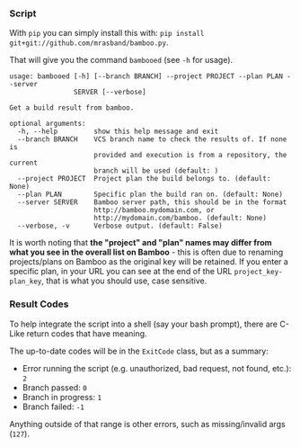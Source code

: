 ### Script

With `pip` you can simply install this with: `pip install git+git://github.com/mrasband/bamboo.py`.

That will give you the command `bambooed` (see `-h` for usage).

```
usage: bambooed [-h] [--branch BRANCH] --project PROJECT --plan PLAN --server
                SERVER [--verbose]

Get a build result from bamboo.

optional arguments:
  -h, --help         show this help message and exit
  --branch BRANCH    VCS branch name to check the results of. If none is
                     provided and execution is from a repository, the current
                     branch will be used (default: )
  --project PROJECT  Project plan the build belongs to. (default: None)
  --plan PLAN        Specific plan the build ran on. (default: None)
  --server SERVER    Bamboo server path, this should be in the format
                     http://bamboo.mydomain.com, or
                     http://mydomain.com/bamboo. (default: None)
  --verbose, -v      Verbose output. (default: False)
```

It is worth noting that **the "project" and "plan" names may differ from what you see in the overall list on Bamboo** - this is often due to renaming projects/plans on Bamboo as the original key will be retained.  If you enter a specific plan, in your URL you can see at the end of the URL `project_key-plan_key`, that is what you should use, case sensitive.

### Result Codes

To help integrate the script into a shell (say your bash prompt), there are C-Like return codes that have meaning.

The up-to-date codes will be in the `ExitCode` class, but as a summary:

* Error running the script (e.g. unauthorized, bad request, not found, etc.): `2`
* Branch passed: `0`
* Branch in progress: `1`
* Branch failed: `-1`

Anything outside of that range is other errors, such as missing/invalid args (`127`).
